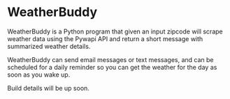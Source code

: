 # WeatherBuddy

WeatherBuddy is a Python program that given an input zipcode will scrape weather data using the Pywapi API and return a short message with summarized weather details.  

WeatherBuddy can send email messages or text messages, and can be scheduled for a daily reminder so you can get the weather for the day as soon as you wake up.  

Build details will be up soon.